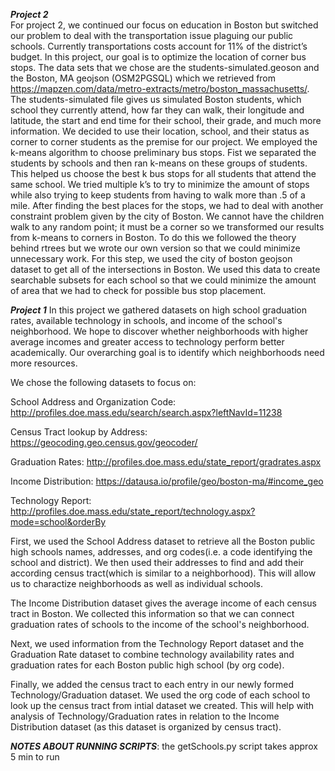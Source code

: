 ***Project 2***  
For project 2, we continued our focus on education in Boston but switched our problem to deal with the transportation issue plaguing our public schools. Currently transportations costs account for 11% of the district’s budget. In this project, our goal is to optimize the location of corner bus stops. 
The data sets that we chose are the students-simulated.geoson and the Boston, MA geojson (OSM2PGSQL) which we retrieved from https://mapzen.com/data/metro-extracts/metro/boston_massachusetts/.
The students-simulated file gives us simulated Boston students, which school they currently attend, how far they can walk, their longitude and latitude, the start and end time for their school, their grade, and much more information. We decided to use their location, school, and their status as corner to corner students as the premise for our project. 
We employed the k-means algorithm to choose preliminary bus stops. Fist we separated the students by schools and then ran k-means on these groups of students. This helped us choose the best k bus stops for all students that attend the same school. We tried multiple k’s to try to minimize the amount of stops while also trying to keep students from having to walk more than .5 of a mile.
After finding the best places for the stops, we had to deal with another constraint problem given by the city of Boston. We cannot have the children walk to any random point; it must be a corner so we transformed our results from k-means to corners in Boston. To do this we followed the theory behind rtrees but we wrote our own version so that we could minimize unnecessary work. 
For this step, we used the city of boston geojson dataset to get all of the intersections in Boston. We used this data to create searchable subsets for each school so that we could minimize the amount of area that we had to check for possible bus stop placement.


***Project 1***
In this project we gathered datasets on high school graduation rates, available technology in
schools, and income of the school's neighborhood. We hope to discover whether neighborhoods with 
higher average incomes and greater access to technology perform better academically. Our overarching goal 
is to identify which neighborhoods need more resources.
 
We chose the following datasets to focus on:

School Address and Organization Code:
http://profiles.doe.mass.edu/search/search.aspx?leftNavId=11238

Census Tract lookup by Address:
https://geocoding.geo.census.gov/geocoder/

Graduation Rates:
http://profiles.doe.mass.edu/state_report/gradrates.aspx

Income Distribution:
https://datausa.io/profile/geo/boston-ma/#income_geo

Technology Report:
http://profiles.doe.mass.edu/state_report/technology.aspx?mode=school&orderBy

First, we used the School Address dataset to retrieve all the 
Boston public high schools names, addresses, and org codes(i.e. a code identifying
the school and district). We then used their addresses to find and add
their according census tract(which is similar to a neighborhood). 
This will allow us to charactize neighborhoods as well as individual schools.

The Income Distribution dataset gives the average income of each census tract
in Boston. We collected this information so that we can connect graduation rates of schools
to the income of the school's neighborhood.

Next, we used information from the Technology Report dataset and the Graduation 
Rate dataset to combine technology availability rates and graduation rates for each Boston public
high school (by org code).

Finally, we added the census tract to each entry in our newly formed Technology/Graduation dataset.
We used the org code of each school to look up the census tract from intial dataset we created.
This will help with analysis of Technology/Graduation rates in relation to the Income Distribution dataset
(as this dataset is organized by census tract).

***NOTES ABOUT RUNNING SCRIPTS***: 
	the getSchools.py script takes approx 5 min to run











